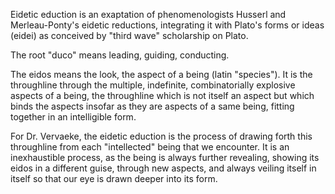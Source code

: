 Eidetic eduction is an exaptation of phenomenologists Husserl and Merleau-Ponty's eidetic reductions, integrating it with Plato's forms or ideas (eidei) as conceived by "third wave" scholarship on Plato.

The root "duco" means leading, guiding, conducting.

The eidos means the look, the aspect of a being (latin "species"). It is the throughline through the multiple, indefinite, combinatorially explosive aspects of a being, the throughline which is not itself an aspect but which binds the aspects insofar as they are aspects of a same being, fitting together in an intelligible form.

For Dr. Vervaeke, the eidetic eduction is the process of drawing forth this throughline from each "intellected" being that we encounter. It is an inexhaustible process, as the being is always further revealing, showing its eidos in a different guise, through new aspects, and always veiling itself in itself so that our eye is drawn deeper into its form.